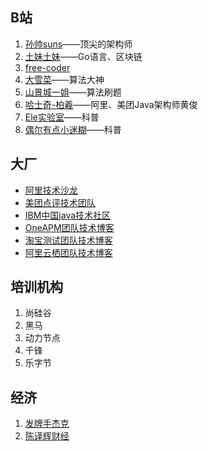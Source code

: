 ## B站

1. [孙帅suns](https://space.bilibili.com/284638819)——顶尖的架构师
2. [土妹土妹](https://space.bilibili.com/555585221?spm_id_from=333.788.b_765f7570696e666f.2)——Go语言、区块链
3. [free-coder](https://space.bilibili.com/31273057/video?tid=0&page=1&keyword=&order=pubdate)
4. [大雪菜](https://space.bilibili.com/7836741)——算法大神
5. [山景城一姐](https://space.bilibili.com/458021397?spm_id_from=333.788.b_765f7570696e666f.2)——算法刷题
6. [哈士奇-柏羲](https://space.bilibili.com/232459430/video?tid=0&page=1&keyword=&order=pubdate)——阿里、美团Java架构师黄俊
7. [Ele实验室](https://space.bilibili.com/481434238)——科普
8. [偶尔有点小迷糊](https://space.bilibili.com/39665558)——科普

## 大厂

- [阿里技术沙龙](http://club.alibabatech.org/)
- [美团点评技术团队](http://tech.meituan.com/)
- [IBM中国java技术社区](http://www.ibm.com/developerworks/cn/java/)
- [OneAPM团队技术博客](http://blog.oneapm.com/)
- [淘宝测试团队技术博客](http://test.taobao.com/index.htm)
- [阿里云栖团队技术博客](https://yq.aliyun.com/articles/)

## 培训机构

1. 尚硅谷
2. 黑马
3. 动力节点
4. 千锋
5. 乐字节

## 经济

1. [发牌手杰克](https://space.bilibili.com/2142101977)
2. [陈译辉财经](https://space.bilibili.com/168037083?from=search&seid=14203238339591535694)